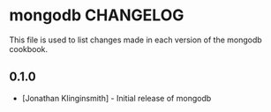 mongodb CHANGELOG
=================

This file is used to list changes made in each version of the mongodb cookbook.

0.1.0
-----
- [Jonathan Klinginsmith] - Initial release of mongodb

